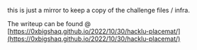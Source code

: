 
this is just a mirror to keep a copy of the challenge files / infra.

The writeup can be found @ [https://0xbigshaq.github.io/2022/10/30/hacklu-placemat/](https://0xbigshaq.github.io/2022/10/30/hacklu-placemat/)